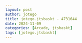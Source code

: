```yaml
---
layout: post
author: jotego
title: jotego.jtsbaskt - 4731644
date: 2024-11-09
categories: [Arcade, jtsbaskt]
tags: [jotego.jtsbaskt]
---
```


